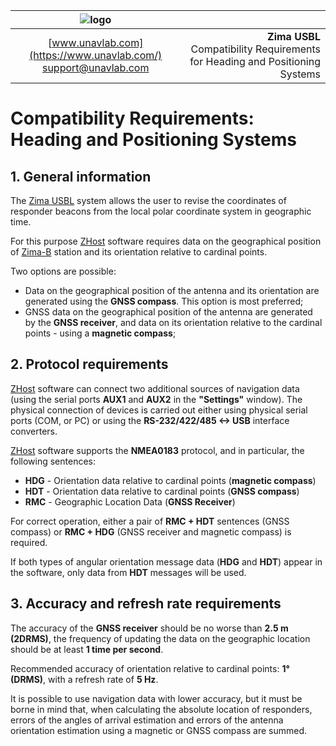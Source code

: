 | ![logo](https://ucnl.github.io/documentation/sm_logo.png) |  |
| :---: | ---: |
| [www.unavlab.com](https://www.unavlab.com/) <br/> [support@unavlab.com](mailto:support@unavlab.com) | **Zima USBL**<br/> Compatibility Requirements for Heading and Positioning Systems |

# Compatibility Requirements: <br/> Heading and Positioning Systems

## 1. General information
The [Zima USBL](Zima_DataBrief_en.md) system allows the user to revise the coordinates of responder beacons from the local polar 
coordinate system in geographic time.

For this purpose [ZHost](https://api.github.com/repos/ucnl/ZHost/zipball) software requires data on the geographical position of 
[Zima-B](Zima_B_Specification_en.md) station and its orientation relative to cardinal points.

Two options are possible:
* Data on the geographical position of the antenna and its orientation are generated using the **GNSS compass**. This option is most 
preferred;
* GNSS data on the geographical position of the antenna are generated by the **GNSS receiver**, and data on its orientation relative to the 
cardinal points - using a **magnetic compass**;

## 2. Protocol requirements
[ZHost](https://github.com/ucnl/ZHost) software can connect two additional sources of navigation data (using the serial ports **AUX1**
and **AUX2** in the **"Settings"** window).
The physical connection of devices is carried out either using physical serial ports (COM, or PC) or using the **RS-232/422/485 <-> USB**
interface converters.

[ZHost](https://api.github.com/repos/ucnl/ZHost/zipball) software supports the **NMEA0183** protocol, and in particular, the following sentences:

* **HDG** - Orientation data relative to cardinal points (**magnetic compass**)
* **HDT** - Orientation data relative to cardinal points (**GNSS compass**)
* **RMC** - Geographic Location Data (**GNSS Receiver**)

For correct operation, either a pair of **RMC + HDT** sentences (GNSS compass) or **RMC + HDG** (GNSS receiver and magnetic compass) is 
required.

If both types of angular orientation message data (**HDG** and **HDT**) appear in the software, only data from **HDT** messages will be used.


## 3. Accuracy and refresh rate requirements
The accuracy of the **GNSS receiver** should be no worse than **2.5 m (2DRMS)**, the frequency of updating the data on the geographic 
location should be at least **1 time per second**.

Recommended accuracy of orientation relative to cardinal points: **1° (DRMS)**, with a refresh rate of **5 Hz**.

It is possible to use navigation data with lower accuracy, but it must be borne in mind that, when calculating the absolute location of 
responders, errors of the angles of arrival estimation and errors of the antenna orientation estimation using a magnetic or GNSS compass are
summed.
